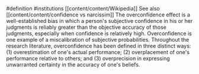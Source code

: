 #definition 
#institutions [[content/content/Wikipedia]]
See also [[content/content/confidence vs narcissim]]
The overconfidence effect is a well-established bias in which a person's subjective confidence in his or her judgments is reliably greater than the objective accuracy of those judgments, especially when confidence is relatively high. Overconfidence is one example of a miscalibration of subjective probabilities. Throughout the research literature, overconfidence has been defined in three distinct ways: (1) overestimation of one's actual performance; (2) overplacement of one's performance relative to others; and (3) overprecision in expressing unwarranted certainty in the accuracy of one's beliefs.